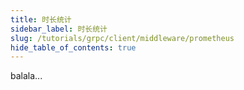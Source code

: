 ```yaml
---
title: 时长统计
sidebar_label: 时长统计
slug: /tutorials/grpc/client/middleware/prometheus
hide_table_of_contents: true
---
```

balala...
